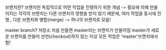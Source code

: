 브랜치란?
브랜치란 독립적으로 어떤 작업을 진행하기 위한 개념
-> 필요에 의해 만들어지는 각각의 브랜치는 다른 브랜치의 영향을 받지 않기 때문에, 
여러 작업을 동시에 진행 , 다른 브랜치와 병합(merge) -> 하나의 브랜치로 모음!

master branch?
저장소 처음 만들면 master라는 브랜치가 만들어짐
master가 새로운 브랜치를 만들어 선언(checkout)하지 않는 이상 
모든 작업은 'master'브랜치에서 함!

